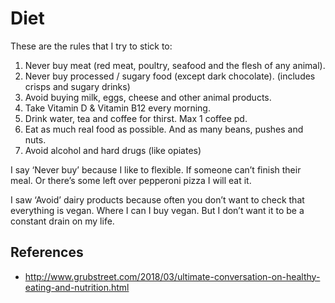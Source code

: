 # Diet

These are the rules that I try to stick to:

1) Never buy meat (red meat, poultry, seafood and the flesh of any animal).
2) Never buy processed / sugary food (except dark chocolate). (includes crisps and sugary drinks)
3) Avoid buying milk, eggs, cheese and other animal products.
4) Take Vitamin D & Vitamin B12 every morning.
5) Drink water, tea and coffee for thirst.  Max 1 coffee pd.
6) Eat as much real food as possible. And as many beans, pushes and nuts.
7) Avoid alcohol and hard drugs (like opiates)

I say ‘Never buy’ because I like to flexible. If someone can’t finish their meal. Or there’s some left over pepperoni pizza I will eat it.

I saw ‘Avoid’ dairy products because often you don’t want to check that everything is vegan. Where I can I buy vegan. But I don’t want it to be a constant drain on my life.

## References

+ http://www.grubstreet.com/2018/03/ultimate-conversation-on-healthy-eating-and-nutrition.html
